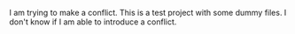 I am trying to make a conflict. 
This is a test project with some dummy files. I don't
know if I am able to introduce a conflict.
